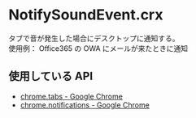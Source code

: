 # NotifySoundEvent.crx

タブで音が発生した場合にデスクトップに通知する。  
使用例： Office365 の OWA にメールが来たときに通知

## 使用している API

- [chrome.tabs - Google Chrome](https://developer.chrome.com/extensions/tabs#type-Tab)
- [chrome.notifications - Google Chrome](https://developer.chrome.com/apps/notifications)

